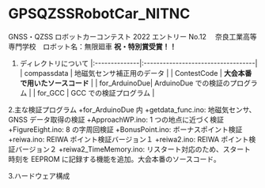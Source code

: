 # GPSQZSSRobotCar_NITNC

GNSS・QZSS ロボットカーコンテスト 2022
エントリー No.12 　奈良工業高等専門学校　ロボット名：無限廻車
**祝・特別賞受賞！！**

1. ディレクトリについて
   |:--------------|:-----------------------------------|
   | compassdata | 地磁気センサ補正用のデータ |
   | ContestCode | **大会本番で用いたソースコード** |
   | for_ArduinoDue| ArduinoDue での検証のプログラム |
   | for_GCC | GCC での検証プログラム |

2.主な検証プログラム
+for_ArduinoDue 内
+getdata_func.ino: 地磁気センサ、GNSS データ取得の検証
+ApproachWP.ino: 1 つの地点に近づく検証
+FigureEight.ino: 8 の字周回検証
+BonusPoint.ino: ボーナスポイント検証
+reiwa.ino: REIWA ポイント検証バージョン１
+reiwa2.ino: REIWA ポイント検証バージョン２
+reiwa2_TimeMemory.ino: リスタート対応のため、スタート時刻を EEPROM に記録する機能を追加。大会本番のソースコード。

3.ハードウェア構成
